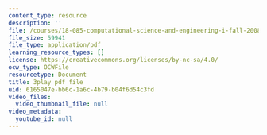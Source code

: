 ```yaml
---
content_type: resource
description: ''
file: /courses/18-085-computational-science-and-engineering-i-fall-2008/6165047ebb6c1a6c4b79b04f6d54c3fd_28tqrlZSMhk.pdf
file_size: 59941
file_type: application/pdf
learning_resource_types: []
license: https://creativecommons.org/licenses/by-nc-sa/4.0/
ocw_type: OCWFile
resourcetype: Document
title: 3play pdf file
uid: 6165047e-bb6c-1a6c-4b79-b04f6d54c3fd
video_files:
  video_thumbnail_file: null
video_metadata:
  youtube_id: null
---
```

